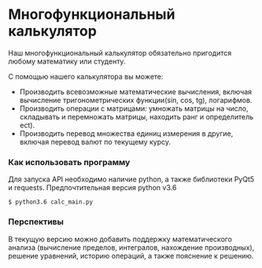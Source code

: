 # Многофункциональный калькулятор

Наш многофункциональный калькулятор обязательно пригодится любому математику или студенту.

С помощью нашего калькулятора вы можете:
  - Производить всевозможные математические вычисления, включая вычисление тригонометрических функции(sin, cos, tg), логарифмов.
  - Производить операции с матрицами: умножать матрицы на число, складывать и перемножать матрицы, находить ранг и определитель ect).
  - Производить перевод множества единиц измерения в другие, включая перевод валют по текущему курсу.
  
### Как использовать программу

Для запуска API необходимо наличие python, а также библиотеки PyQt5 и requests. Предпочтительная версия python v3.6

```
$ python3.6 calc_main.py
```
### Перспективы

В текущую версию можно добавить поддержку математического анализа (вычисление пределов, интегралов, нахождение производных), решение уравнений, историю операций, а также пояснение к решению.
